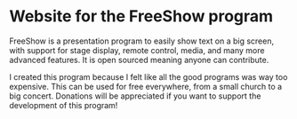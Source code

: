 # Website for the FreeShow program

FreeShow is a presentation program to easily show text on a big screen, with support for stage display, remote control, media, and many more advanced features. It is open sourced meaning anyone can contribute.

I created this program because I felt like all the good programs was way too expensive. This can be used for free everywhere, from a small church to a big concert. Donations will be appreciated if you want to support the development of this program!
